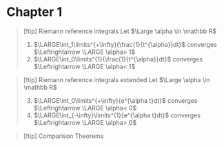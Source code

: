 # Chapter 1

> [!tip] Riemann reference integrals
> Let $\Large \alpha \in \mathbb R$
>
>1) $\LARGE\int_1\limits^{+\infty}{\frac{1}{t^{\alpha}}dt}$ converges $\Leftrightarrow \LARGE \alpha> 1$
>2) $\LARGE\int_0\limits^{1}{\frac{1}{t^{\alpha}}dt}$ converges $\Leftrightarrow \LARGE \alpha< 1$

> [!tip] Riemann reference integrals extended
> Let $\Large \alpha \in \mathbb R$
>
>3) $\LARGE\int_0\limits^{+\infty}{e^{\alpha t}dt}$ converges $\Leftrightarrow \LARGE \alpha< 0$
>4) $\LARGE\int_{-\infty}\limits^{1}{e^{\alpha t}dt}$ converges $\Leftrightarrow \LARGE \alpha> 0$

> [!tip] Comparison Theorems
